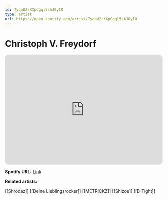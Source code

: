 ```yaml
---
id: 7yqnU2rXXpCgql5sAJ0yIO
type: artist
url: https://open.spotify.com/artist/7yqnU2rXXpCgql5sAJ0yIO
---
```

# Christoph V. Freydorf

<iframe style="border-radius:12px" src="https://open.spotify.com/embed/artist/7yqnU2rXXpCgql5sAJ0yIO" width="100%" height="352" frameBorder="0" allowfullscreen="" allow="autoplay; clipboard-write; encrypted-media; fullscreen; picture-in-picture" loading="lazy"></iframe>

**Spotify URL:** [Link](https://open.spotify.com/artist/7yqnU2rXXpCgql5sAJ0yIO)

**Related artists:**

[[Shrödaz]]
[[Deine Lieblingsrocker]]
[[METRICKZ]]
[[Shizoe]]
[[B-Tight]]
